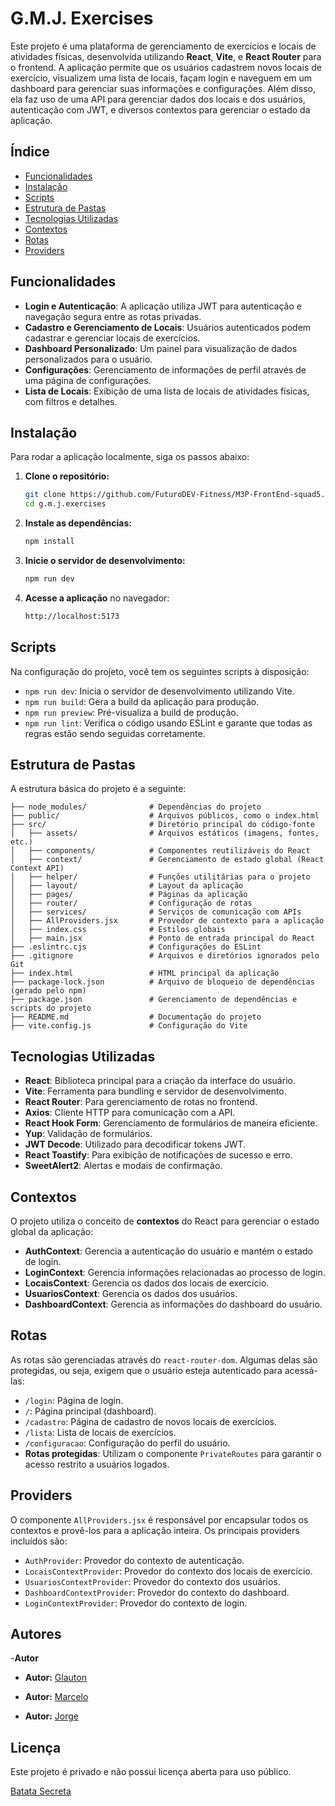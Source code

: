 # G.M.J. Exercises

Este projeto é uma plataforma de gerenciamento de exercícios e locais de atividades físicas, desenvolvida utilizando **React**, **Vite**, e **React Router** para o frontend. A aplicação permite que os usuários cadastrem novos locais de exercício, visualizem uma lista de locais, façam login e naveguem em um dashboard para gerenciar suas informações e configurações. Além disso, ela faz uso de uma API para gerenciar dados dos locais e dos usuários, autenticação com JWT, e diversos contextos para gerenciar o estado da aplicação.

## Índice

- [Funcionalidades](#funcionalidades)
- [Instalação](#instalação)
- [Scripts](#scripts)
- [Estrutura de Pastas](#estrutura-de-pastas)
- [Tecnologias Utilizadas](#tecnologias-utilizadas)
- [Contextos](#contextos)
- [Rotas](#rotas)
- [Providers](#providers)

## Funcionalidades

- **Login e Autenticação**: A aplicação utiliza JWT para autenticação e navegação segura entre as rotas privadas.
- **Cadastro e Gerenciamento de Locais**: Usuários autenticados podem cadastrar e gerenciar locais de exercícios.
- **Dashboard Personalizado**: Um painel para visualização de dados personalizados para o usuário.
- **Configurações**: Gerenciamento de informações de perfil através de uma página de configurações.
- **Lista de Locais**: Exibição de uma lista de locais de atividades físicas, com filtros e detalhes.

## Instalação

Para rodar a aplicação localmente, siga os passos abaixo:

1. **Clone o repositório:**

   ```bash
   git clone https://github.com/FuturoDEV-Fitness/M3P-FrontEnd-squad5.git
   cd g.m.j.exercises
   ```

2. **Instale as dependências:**

   ```bash
   npm install
   ```

3. **Inicie o servidor de desenvolvimento:**

   ```bash
   npm run dev
   ```

4. **Acesse a aplicação** no navegador:
   ```bash
   http://localhost:5173
   ```

## Scripts

Na configuração do projeto, você tem os seguintes scripts à disposição:

- `npm run dev`: Inicia o servidor de desenvolvimento utilizando Vite.
- `npm run build`: Gera a build da aplicação para produção.
- `npm run preview`: Pré-visualiza a build de produção.
- `npm run lint`: Verifica o código usando ESLint e garante que todas as regras estão sendo seguidas corretamente.

## Estrutura de Pastas

A estrutura básica do projeto é a seguinte:

```
├── node_modules/              # Dependências do projeto
├── public/                    # Arquivos públicos, como o index.html
├── src/                       # Diretório principal do código-fonte
│   ├── assets/                # Arquivos estáticos (imagens, fontes, etc.)
│   ├── components/            # Componentes reutilizáveis do React
│   ├── context/               # Gerenciamento de estado global (React Context API)
│   ├── helper/                # Funções utilitárias para o projeto
│   ├── layout/                # Layout da aplicação
│   ├── pages/                 # Páginas da aplicação
│   ├── router/                # Configuração de rotas
│   ├── services/              # Serviços de comunicação com APIs
│   ├── AllProviders.jsx       # Provedor de contexto para a aplicação
│   ├── index.css              # Estilos globais
│   ├── main.jsx               # Ponto de entrada principal do React
├── .eslintrc.cjs              # Configurações do ESLint
├── .gitignore                 # Arquivos e diretórios ignorados pelo Git
├── index.html                 # HTML principal da aplicação
├── package-lock.json          # Arquivo de bloqueio de dependências (gerado pelo npm)
├── package.json               # Gerenciamento de dependências e scripts do projeto
├── README.md                  # Documentação do projeto
├── vite.config.js             # Configuração do Vite

```

## Tecnologias Utilizadas

- **React**: Biblioteca principal para a criação da interface do usuário.
- **Vite**: Ferramenta para bundling e servidor de desenvolvimento.
- **React Router**: Para gerenciamento de rotas no frontend.
- **Axios**: Cliente HTTP para comunicação com a API.
- **React Hook Form**: Gerenciamento de formulários de maneira eficiente.
- **Yup**: Validação de formulários.
- **JWT Decode**: Utilizado para decodificar tokens JWT.
- **React Toastify**: Para exibição de notificações de sucesso e erro.
- **SweetAlert2**: Alertas e modais de confirmação.

## Contextos

O projeto utiliza o conceito de **contextos** do React para gerenciar o estado global da aplicação:

- **AuthContext**: Gerencia a autenticação do usuário e mantém o estado de login.
- **LoginContext**: Gerencia informações relacionadas ao processo de login.
- **LocaisContext**: Gerencia os dados dos locais de exercício.
- **UsuariosContext**: Gerencia os dados dos usuários.
- **DashboardContext**: Gerencia as informações do dashboard do usuário.

## Rotas

As rotas são gerenciadas através do `react-router-dom`. Algumas delas são protegidas, ou seja, exigem que o usuário esteja autenticado para acessá-las:

- `/login`: Página de login.
- `/`: Página principal (dashboard).
- `/cadastro`: Página de cadastro de novos locais de exercícios.
- `/lista`: Lista de locais de exercícios.
- `/configuracao`: Configuração do perfil do usuário.
- **Rotas protegidas**: Utilizam o componente `PrivateRoutes` para garantir o acesso restrito a usuários logados.

## Providers

O componente `AllProviders.jsx` é responsável por encapsular todos os contextos e provê-los para a aplicação inteira. Os principais providers incluídos são:

- `AuthProvider`: Provedor do contexto de autenticação.
- `LocaisContextProvider`: Provedor do contexto dos locais de exercício.
- `UsuariosContextProvider`: Provedor do contexto dos usuários.
- `DashboardContextProvider`: Provedor do contexto do dashboard.
- `LoginContextProvider`: Provedor do contexto de login.

## Autores

-**Autor**

- **Autor:** [Glauton](https://github.com/glautonOsorio)
- **Autor:** [Marcelo](https://github.com/marcelovntr)

- **Autor:** [Jorge](https://github.com/jayemelBR)

## Licença

Este projeto é privado e não possui licença aberta para uso público.

[Batata Secreta](https://www.receiteria.com.br/receitas-com-batata/)
